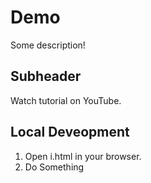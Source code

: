 # Demo

Some description!

## Subheader

Watch tutorial on YouTube.

## Local Deveopment

1. Open i.html in your browser.
2. Do Something